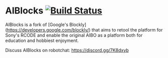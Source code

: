 # AIBlocks [![Build Status]( https://travis-ci.org/aptitudex/aiblocks.svg?branch=master)](https://travis-ci.org/aptitudex/aiblocks)

AIBlocks is a fork of [Google's Blockly] (https://developers.google.com/blockly/) that aims to retool the platform for Sony's RCODE and enable the original AIBO as a platform both for education and hobbiest enjoyment. 

Discuss AIBlocks on robotchat: https://discord.gg/7K8dxyb